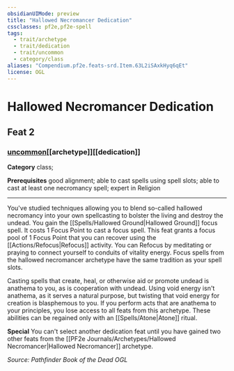 ```yaml
---
obsidianUIMode: preview
title: "Hallowed Necromancer Dedication"
cssclasses: pf2e,pf2e-spell
tags:
  - trait/archetype
  - trait/dedication
  - trait/uncommon
  - category/class
aliases: "Compendium.pf2e.feats-srd.Item.63L2iSAxkHyq6qEt"
license: OGL
---
```

# Hallowed Necromancer Dedication
## Feat 2
### [uncommon](uncommon "Uncommon Rarity Trait")[[archetype]][[dedication]]

**Category** class; 



**Prerequisites** good alignment; able to cast spells using spell slots; able to cast at least one necromancy spell; expert in Religion
* * *
You've studied techniques allowing you to blend so-called hallowed necromancy into your own spellcasting to bolster the living and destroy the undead. You gain the [[Spells/Hallowed Ground|Hallowed Ground]] focus spell. It costs 1 Focus Point to cast a focus spell. This feat grants a focus pool of 1 Focus Point that you can recover using the [[Actions/Refocus|Refocus]] activity. You can Refocus by meditating or praying to connect yourself to conduits of vitality energy. Focus spells from the hallowed necromancer archetype have the same tradition as your spell slots.

Casting spells that create, heal, or otherwise aid or promote undead is anathema to you, as is cooperation with undead. Using void energy isn't anathema, as it serves a natural purpose, but twisting that void energy for creation is blasphemous to you. If you perform acts that are anathema to your principles, you lose access to all feats from this archetype. These abilities can be regained only with an [[Spells/Atone|Atone]] ritual.

**Special** You can't select another dedication feat until you have gained two other feats from the [[PF2e Journals/Archetypes/Hallowed Necromancer|Hallowed Necromancer]] archetype.

*Source: Pathfinder Book of the Dead*
*OGL*